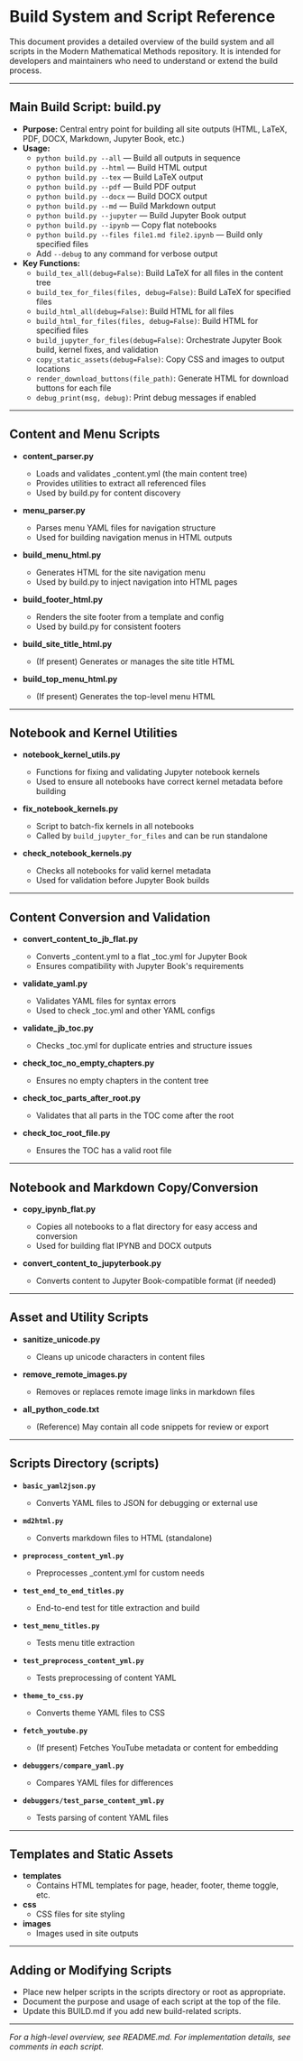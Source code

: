 # Build System and Script Reference

This document provides a detailed overview of the build system and all scripts in the Modern Mathematical Methods repository. It is intended for developers and maintainers who need to understand or extend the build process.

---

## Main Build Script: build.py

- **Purpose:** Central entry point for building all site outputs (HTML, LaTeX, PDF, DOCX, Markdown, Jupyter Book, etc.)
- **Usage:**
  - `python build.py --all` — Build all outputs in sequence
  - `python build.py --html` — Build HTML output
  - `python build.py --tex` — Build LaTeX output
  - `python build.py --pdf` — Build PDF output
  - `python build.py --docx` — Build DOCX output
  - `python build.py --md` — Build Markdown output
  - `python build.py --jupyter` — Build Jupyter Book output
  - `python build.py --ipynb` — Copy flat notebooks
  - `python build.py --files file1.md file2.ipynb` — Build only specified files
  - Add `--debug` to any command for verbose output
- **Key Functions:**
  - `build_tex_all(debug=False)`: Build LaTeX for all files in the content tree
  - `build_tex_for_files(files, debug=False)`: Build LaTeX for specified files
  - `build_html_all(debug=False)`: Build HTML for all files
  - `build_html_for_files(files, debug=False)`: Build HTML for specified files
  - `build_jupyter_for_files(debug=False)`: Orchestrate Jupyter Book build, kernel fixes, and validation
  - `copy_static_assets(debug=False)`: Copy CSS and images to output locations
  - `render_download_buttons(file_path)`: Generate HTML for download buttons for each file
  - `debug_print(msg, debug)`: Print debug messages if enabled

---

## Content and Menu Scripts

- **content_parser.py**
  - Loads and validates _content.yml (the main content tree)
  - Provides utilities to extract all referenced files
  - Used by build.py for content discovery

- **menu_parser.py**
  - Parses menu YAML files for navigation structure
  - Used for building navigation menus in HTML outputs

- **build_menu_html.py**
  - Generates HTML for the site navigation menu
  - Used by build.py to inject navigation into HTML pages

- **build_footer_html.py**
  - Renders the site footer from a template and config
  - Used by build.py for consistent footers

- **build_site_title_html.py**
  - (If present) Generates or manages the site title HTML

- **build_top_menu_html.py**
  - (If present) Generates the top-level menu HTML

---

## Notebook and Kernel Utilities

- **notebook_kernel_utils.py**
  - Functions for fixing and validating Jupyter notebook kernels
  - Used to ensure all notebooks have correct kernel metadata before building

- **fix_notebook_kernels.py**
  - Script to batch-fix kernels in all notebooks
  - Called by `build_jupyter_for_files` and can be run standalone

- **check_notebook_kernels.py**
  - Checks all notebooks for valid kernel metadata
  - Used for validation before Jupyter Book builds

---

## Content Conversion and Validation

- **convert_content_to_jb_flat.py**
  - Converts _content.yml to a flat _toc.yml for Jupyter Book
  - Ensures compatibility with Jupyter Book's requirements

- **validate_yaml.py**
  - Validates YAML files for syntax errors
  - Used to check _toc.yml and other YAML configs

- **validate_jb_toc.py**
  - Checks _toc.yml for duplicate entries and structure issues

- **check_toc_no_empty_chapters.py**
  - Ensures no empty chapters in the content tree

- **check_toc_parts_after_root.py**
  - Validates that all parts in the TOC come after the root

- **check_toc_root_file.py**
  - Ensures the TOC has a valid root file

---

## Notebook and Markdown Copy/Conversion

- **copy_ipynb_flat.py**
  - Copies all notebooks to a flat directory for easy access and conversion
  - Used for building flat IPYNB and DOCX outputs

- **convert_content_to_jupyterbook.py**
  - Converts content to Jupyter Book-compatible format (if needed)

---

## Asset and Utility Scripts

- **sanitize_unicode.py**
  - Cleans up unicode characters in content files

- **remove_remote_images.py**
  - Removes or replaces remote image links in markdown files

- **all_python_code.txt**
  - (Reference) May contain all code snippets for review or export

---

## Scripts Directory (scripts)

- **`basic_yaml2json.py`**
  - Converts YAML files to JSON for debugging or external use

- **`md2html.py`**
  - Converts markdown files to HTML (standalone)

- **`preprocess_content_yml.py`**
  - Preprocesses _content.yml for custom needs

- **`test_end_to_end_titles.py`**
  - End-to-end test for title extraction and build

- **`test_menu_titles.py`**
  - Tests menu title extraction

- **`test_preprocess_content_yml.py`**
  - Tests preprocessing of content YAML

- **`theme_to_css.py`**
  - Converts theme YAML files to CSS

- **`fetch_youtube.py`**
  - (If present) Fetches YouTube metadata or content for embedding

- **`debuggers/compare_yaml.py`**
  - Compares YAML files for differences

- **`debuggers/test_parse_content_yml.py`**
  - Tests parsing of content YAML files

---

## Templates and Static Assets

- **templates**
  - Contains HTML templates for page, header, footer, theme toggle, etc.
- **css**
  - CSS files for site styling
- **images**
  - Images used in site outputs

---

## Adding or Modifying Scripts

- Place new helper scripts in the scripts directory or root as appropriate.
- Document the purpose and usage of each script at the top of the file.
- Update this BUILD.md if you add new build-related scripts.

---

*For a high-level overview, see README.md. For implementation details, see comments in each script.*